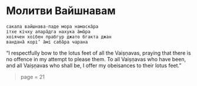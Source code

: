 # Молитви Вайшнавам

    сакала вайшнава-паде мора намаска̄ра
    ітхе кічху апара̄дга нахука а̄ма̄ра
    хоіячен хоібен прабгур джато бгакта джан
    вандана̄ корі’ а̄мі саба̄ра чарана

“I respectfully bow to the lotus feet of all the Vaiṣṇavas, praying that there is no offence in my attempt to please them. To all Vaiṣṇavas who have been, and all Vaiṣṇavas who shall be, I offer my obeisances to their lotus feet.”


> page = 21